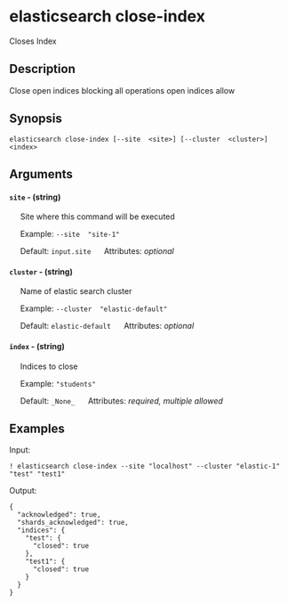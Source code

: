 # elasticsearch close-index

Closes Index

## Description

Close open indices blocking all operations open indices allow

## Synopsis

`elasticsearch close-index [--site  <site>] [--cluster  <cluster>] <index>`

## Arguments


#### `site` - (string)

&nbsp;&nbsp;&nbsp;&nbsp; Site where this command will be executed  

&nbsp;&nbsp;&nbsp;&nbsp; Example:  `--site  "site-1"`

&nbsp;&nbsp;&nbsp;&nbsp; Default: `input.site`
&nbsp;&nbsp;&nbsp;&nbsp; Attributes: _optional_  


#### `cluster` - (string)

&nbsp;&nbsp;&nbsp;&nbsp; Name of elastic search cluster  

&nbsp;&nbsp;&nbsp;&nbsp; Example:  `--cluster  "elastic-default"`

&nbsp;&nbsp;&nbsp;&nbsp; Default: `elastic-default`
&nbsp;&nbsp;&nbsp;&nbsp; Attributes: _optional_  


#### `index` - (string)

&nbsp;&nbsp;&nbsp;&nbsp; Indices to close  

&nbsp;&nbsp;&nbsp;&nbsp; Example:  `"students"`

&nbsp;&nbsp;&nbsp;&nbsp; Default: `_None_`
&nbsp;&nbsp;&nbsp;&nbsp; Attributes: _required, multiple allowed_  



## Examples

Input: 
```
! elasticsearch close-index --site "localhost" --cluster "elastic-1" "test" "test1"
```
Output: 
```
{
  "acknowledged": true,
  "shards_acknowledged": true,
  "indices": {
    "test": {
      "closed": true
    },
    "test1": {
      "closed": true
    }
  }
}
```

